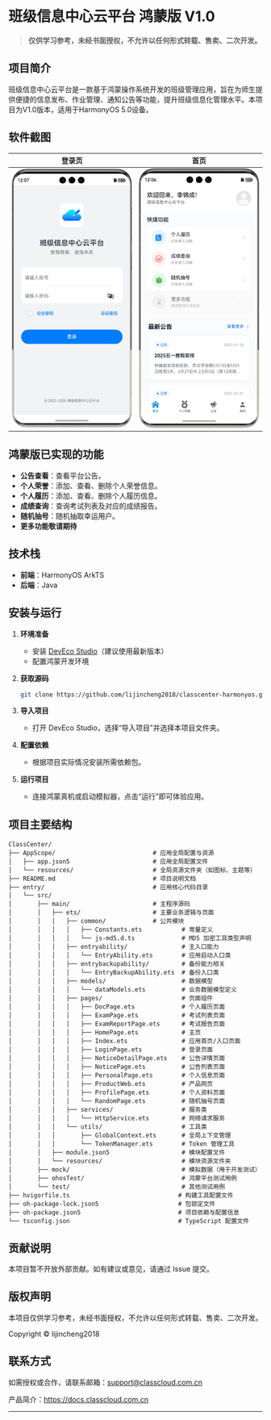 # 班级信息中心云平台 鸿蒙版 V1.0

> **仅供学习参考，未经书面授权，不允许以任何形式转载、售卖、二次开发。**

## 项目简介

班级信息中心云平台是一款基于鸿蒙操作系统开发的班级管理应用，旨在为师生提供便捷的信息发布、作业管理、通知公告等功能，提升班级信息化管理水平。本项目为V1.0版本，适用于HarmonyOS 5.0设备。

## 软件截图

|                         登录页                          |                         首页                          |
|:----------------------------------------------------:|:---------------------------------------------------:|
| <img src="screenshots/loginPage.jpg"  width="300px"> | <img src="screenshots/mainPage.jpg"  width="300px"> | 



## 鸿蒙版已实现的功能

- **公告查看**：查看平台公告。
- **个人荣誉**：添加、查看、删除个人荣誉信息。
- **个人履历**：添加、查看、删除个人履历信息。
- **成绩查询**：查询考试列表及对应的成绩报告。
- **随机抽号**：随机抽取幸运用户。
- **更多功能敬请期待**

## 技术栈

- **前端**：HarmonyOS ArkTS
- **后端**：Java

## 安装与运行

1. **环境准备**
    - 安装 [DevEco Studio](https://developer.harmonyos.com/cn/develop/deveco-studio)（建议使用最新版本）
    - 配置鸿蒙开发环境

2. **获取源码**
   ```bash
   git clone https://github.com/lijincheng2018/classcenter-harmonyos.git
   ```

3. **导入项目**
    - 打开 DevEco Studio，选择“导入项目”并选择本项目文件夹。

4. **配置依赖**
    - 根据项目实际情况安装所需依赖包。

5. **运行项目**
    - 连接鸿蒙真机或启动模拟器，点击“运行”即可体验应用。

## 项目主要结构

```
ClassCenter/
├── AppScope/                           # 应用全局配置与资源
│   ├── app.json5                       # 应用全局配置文件
│   └── resources/                      # 全局资源文件夹（如图标、主题等）
├── README.md                           # 项目说明文档
├── entry/                              # 应用核心代码目录
│   └── src/
│       ├── main/                       # 主程序源码
│       │   ├── ets/                    # 主要业务逻辑与页面
│       │   │   ├── common/             # 公共模块
│       │   │   │   ├── Constants.ets           # 常量定义
│       │   │   │   └── js-md5.d.ts             # MD5 加密工具类型声明
│       │   │   ├── entryability/               # 主入口能力
│       │   │   │   └── EntryAbility.ets        # 应用启动入口类
│       │   │   ├── entrybackupability/         # 备份能力相关
│       │   │   │   └── EntryBackupAbility.ets  # 备份入口类
│       │   │   ├── models/                     # 数据模型
│       │   │   │   └── dataModels.ets          # 业务数据模型定义
│       │   │   ├── pages/                      # 页面组件
│       │   │   │   ├── DocPage.ets             # 个人履历页面
│       │   │   │   ├── ExamPage.ets            # 考试列表页面
│       │   │   │   ├── ExamReportPage.ets      # 考试报告页面
│       │   │   │   ├── HomePage.ets            # 主页
│       │   │   │   ├── Index.ets               # 应用首页/入口页面
│       │   │   │   ├── LoginPage.ets           # 登录页面
│       │   │   │   ├── NoticeDetailPage.ets    # 公告详情页面
│       │   │   │   ├── NoticePage.ets          # 公告列表页面
│       │   │   │   ├── PersonalPage.ets        # 个人信息页面
│       │   │   │   ├── ProductWeb.ets          # 产品网页
│       │   │   │   ├── ProfilePage.ets         # 个人资料页面
│       │   │   │   └── RandomPage.ets          # 随机抽号页面
│       │   │   ├── services/                   # 服务类
│       │   │   │   └── HttpService.ets         # 网络请求服务
│       │   │   └── utils/                      # 工具类
│       │   │       ├── GlobalContext.ets       # 全局上下文管理
│       │   │       └── TokenManager.ets        # Token 管理工具
│       │   ├── module.json5                    # 模块配置文件
│       │   └── resources/                      # 模块资源文件夹
│       ├── mock/                               # 模拟数据（用于开发测试）
│       ├── ohosTest/                           # 鸿蒙平台测试用例
│       └── test/                               # 其他测试用例
├── hvigorfile.ts                              # 构建工具配置文件
├── oh-package-lock.json5                      # 包锁定文件
├── oh-package.json5                           # 项目依赖与配置信息
└── tsconfig.json                              # TypeScript 配置文件
```

## 贡献说明

本项目暂不开放外部贡献。如有建议或意见，请通过 Issue 提交。

## 版权声明

本项目仅供学习参考，未经书面授权，不允许以任何形式转载、售卖、二次开发。

Copyright © lijincheng2018

## 联系方式

如需授权或合作，请联系邮箱：support@classcloud.com.cn

产品简介：https://docs.classcloud.com.cn

---


